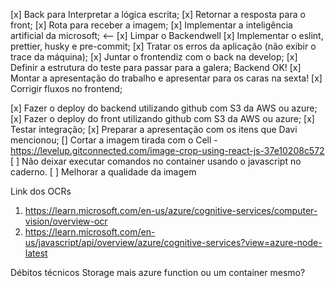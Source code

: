 [x] Back para Interpretar a lógica escrita;
[x] Retornar a resposta para o front;
[x] Rota para receber a imagem;
[x] Implementar a inteligência artificial da microsoft; <--
[x] Limpar o Backendwell
[x] Implementar o eslint, prettier, husky e pre-commit;
[x] Tratar os erros da aplicação (não exibir o trace da máquina);
[x] Juntar o frontendiz com o back na develop;
[x] Definir a estrutura do teste para passar para a galera;
Backend OK!
[x] Montar a apresentação do trabalho e apresentar para os caras na sexta!
[x] Corrigir fluxos no frontend;

[x] Fazer o deploy do backend utilizando github com S3 da AWS ou azure;
[x] Fazer o deploy do front utilizando github com S3 da AWS ou azure;
[x] Testar integração;
[x] Preparar a apresentação com os itens que Davi mencionou;
[] Cortar a imagem tirada com o Cell - https://levelup.gitconnected.com/image-crop-using-react-js-37e10208c572
[ ] Não deixar executar comandos no container usando o javascript no caderno.
[ ] Melhorar a qualidade da imagem

Link dos OCRs

1. https://learn.microsoft.com/en-us/azure/cognitive-services/computer-vision/overview-ocr
2. https://learn.microsoft.com/en-us/javascript/api/overview/azure/cognitive-services?view=azure-node-latest

Débitos técnicos
Storage mais azure function ou um container mesmo?
